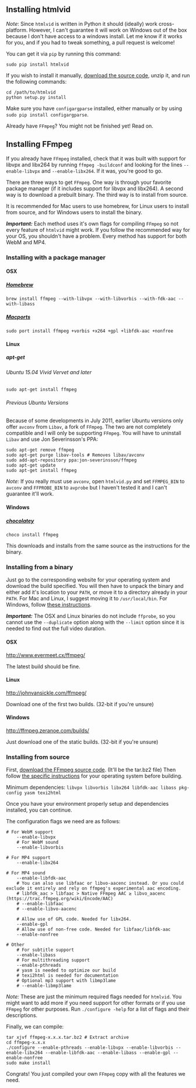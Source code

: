 ## Installing htmlvid

*Note*: Since `htmlvid` is written in Python it should (ideally) work cross-platform. However, I can't guarantee it will work on Windows out of the box because I don't have access to a windows install. Let me know if it works for you, and if you had to tweak something, a pull request is welcome!

You can get it via `pip` by running this command:

    sudo pip install htmlvid

If you wish to install it manually, [download the source code](https://github.com/razasyedh/htmlvid/archive/master.zip), unzip it, and run the following commands:

    cd /path/to/htmlvid
    python setup.py install

Make sure you have `configargparse` installed, either manually or by using `sudo pip install configargparse`.

Already have `FFmpeg`? You might not be finished yet! Read on.

## Installing FFmpeg

If you already have `FFmpeg` installed, check that it was built with support for libvpx and libx264 by running `ffmpeg -buildconf` and looking for the lines `--enable-libvpx` and `--enable-libx264`. If it was, you're good to go.

<!--Include info about avconv deprecation warning here.-->

There are three ways to get `FFmpeg`. One way is through your favorite package manager (if it includes support for libvpx and libx264). A second way is to download a prebuilt binary. The third way is to install from source.

It is recommended for Mac users to use homebrew, for Linux users to install from source, and for Windows users to install the binary.

***Important:*** Each method uses it's own flags for compiling `FFmpeg` so not every feature of `htmlvid` might work. If you follow the recommended way for your OS, you shouldn't have a problem. Every method has support for both WebM and MP4.

### Installing with a package manager

#### OSX

##### [Homebrew](http://brew.sh/)

    brew install ffmpeg --with-libvpx --with-libvorbis --with-fdk-aac --with-libass

##### [Macports](https://www.macports.org/)

    sudo port install ffmpeg +vorbis +x264 +gpl +libfdk-aac +nonfree

#### Linux

##### apt-get

###### Ubuntu 15.04 Vivid Vervet and later

    sudo apt-get install ffmpeg

###### Previous Ubuntu Versions

<!--TODO: Test if the Libav ffmpeg compatibility wrapper is sufficient for htmlvid. If so, users might be able to stick with avconv-->

Because of some developments in July 2011, earlier Ubuntu versions only offer `avconv` from `Libav`, a fork of `FFmpeg`. The two are not completely compatible and I will only be supporting `FFmpeg`. You will have to uninstall `Libav` and use Jon Severinsson's PPA:

    sudo apt-get remove ffmpeg
    sudo apt-get purge libav-tools # Removes libav/avconv
    sudo add-apt-repository ppa:jon-severinsson/ffmpeg
    sudo apt-get update
    sudo apt-get install ffmpeg

*Note:* If you really must use `avconv`, open `htmlvid.py` and set `FFMPEG_BIN` to `avconv` and `FFPROBE_BIN` to `avprobe` but I haven't tested it and I can't guarantee it'll work.

#### Windows

##### [chocolatey](https://chocolatey.org/)

    choco install ffmpeg

This downloads and installs from the same source as the instructions for the binary.

### Installing from a binary

Just go to the corresponding website for your operating system and download the build specified. You will then have to unpack the binary and either add it's location to your `PATH`, or move it to a directory already in your `PATH`. For Mac and Linux, I suggest moving it to `/usr/local/bin`. For Windows, follow [these instructions](http://www.wikihow.com/Install-FFmpeg-on-Windows#Enabling_FFmpeg_in_the_Command_Line_sub).

***Important:*** The OSX and Linux binaries do not include `ffprobe`, so you cannot use the `--duplicate` option along with the `--limit` option since it is needed to find out the full video duration.

#### OSX

http://www.evermeet.cx/ffmpeg/

The latest build should be fine.

#### Linux

http://johnvansickle.com/ffmpeg/

Download one of the first two builds. (32-bit if you're unsure)

#### Windows

http://ffmpeg.zeranoe.com/builds/

Just download one of the static builds. (32-bit if you're unsure)

### Installing from source

First, [download the FFmpeg source code](https://www.ffmpeg.org/download.html). (It'll be the tar.bz2 file) Then follow [the specific instructions](http://trac.ffmpeg.org/wiki/CompilationGuide) for your operating system before building.

Minimum dependencies: `libvpx libvorbis libx264 libfdk-aac libass pkg-config yasm texi2html`

Once you have your environment properly setup and dependencies installed, you can continue.

The configuration flags we need are as follows:

    # For WebM support
        --enable-libvpx
        # For WebM sound
        --enable-libvorbis

    # For MP4 support
        --enable-libx264

    # For MP4 sound
        --enable-libfdk-aac
        # You can also use libfaac or libvo-aacenc instead. Or you could exclude it entirely and rely on ffmpeg's experimental aac encoding.
        # libfdk_aac > libfaac > Native FFmpeg AAC ≥ libvo_aacenc (https://trac.ffmpeg.org/wiki/Encode/AAC)
        # --enable-libfaac
        # --enable-libvo-aacenc

        # Allow use of GPL code. Needed for libx264.
        --enable-gpl
        # Allow use of non-free code. Needed for libfaac/libfdk-aac
        --enable-nonfree

    # Other
        # For subtitle support
        --enable-libass
        # For multithreading support
        --enable-pthreads
        # yasm is needed to optimize our build
        # texi2html is needed for documentation
        # Optional mp3 support with libmp3lame
        # --enable-libmp3lame

*Note:* These are just the minimum required flags needed for `htmlvid`. You might want to add more if you need support for other formats or if you use `FFmpeg` for other purposes. Run `./configure -help` for  a list of flags and their descriptions.

Finally, we can compile:

    tar xjvf ffmpeg-x.x.x.tar.bz2 # Extract archive
    cd ffmpeg-x.x.x
    ./configure --enable-pthreads --enable-libvpx --enable-libvorbis --enable-libx264 --enable-libfdk-aac --enable-libass --enable-gpl --enable-nonfree
    sudo make install

Congrats! You just compiled your own `FFmpeg` copy with all the features we need.

